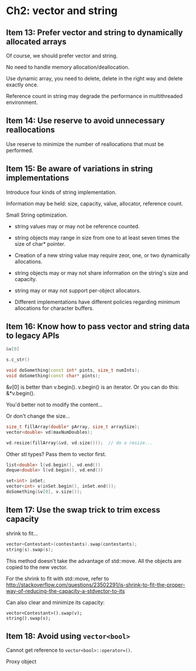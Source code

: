 # Ch2: vector and string

## Item 13: Prefer vector and string to dynamically allocated arrays

Of course, we should prefer vector and string.

No need to handle memory allocation/deallocation.

Use dynamic array, you need to delete, delete in the right way and delete exactly once.

Reference count in string may degrade the performance in multithreaded environment.

## Item 14: Use reserve to avoid unnecessary reallocations

Use reserve to minimize the number of reallocations that must be performed.

## Item 15: Be aware of variations in string implementations

Introduce four kinds of string implementation.

Information may be held: size, capacity, value, allocator, reference count.

Small String optimization.

* string values may or may not be reference counted.

* string objects may range in size from one to at least seven times the size of char\* pointer.

* Creation of a new string value may require zeor, one, or two dynamically allocations.

* string objects may or may not share information on the string's size and capacity.

* string may or may not support per-object allocators.

* Different implementations have different policies regarding minimum allocations for character buffers.

## Item 16: Know how to pass vector and string data to legacy APIs

```c++
&v[0]

s.c_str()

void doSomething(const int* pints, size_t numInts);
void doSomething(const char* pints);
```

&v[0] is better than v.begin(). v.begin() is an iterator. Or you can do this: &\*v.begin().

You'd better not to modify the content...

Or don't change the size...

```c++
size_t fillArray(double* pArray, size_t arraySize);
vector<double> vd(maxNumDoubles);

vd.resize(fillArray(&vd, vd.size()));  // do a resize...
```

Other stl types? Pass them to vector first.

```c++
list<double> l(vd.begin(), vd.end())
deque<double> l(vd.begin(), vd.end())

set<int> inSet;
vector<int> v(inSet.begin(), inSet.end());
doSomething(&v[0], v.size());
```

## Item 17: Use the swap trick to trim excess capacity

shrink to fit...

```c++
vector<Contestant>(contestants).swap(contestants);
string(s).swap(s);
```

This method doesn't take the advantage of std::move. All the objects are copied to the new vector.

For the shrink to fit with std::move, refer to 
http://stackoverflow.com/questions/23502291/is-shrink-to-fit-the-proper-way-of-reducing-the-capacity-a-stdvector-to-its

Can also clear and minimize its capacity:

    vector<Contestant>().swap(v);
    string().swap(s);

## Item 18: Avoid using `vector<bool>`

Cannot get reference to `vector<bool>::operator=()`.

Proxy object
